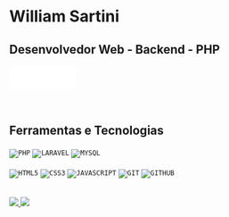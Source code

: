 <div display="inline-block">
  <h1 align="left">William Sartini</h1>
  <h2 align="left">Desenvolvedor Web - Backend - PHP</h2>

  <a href="https://www.instagram.com/william_msartini/" target="_blank">
    <img align="left" width="40px" src="./instagram.png" alt="instagram" style="vertical-align:top;">
  </a>
  <a href="https://www.linkedin.com/in/william-sartini" target="_blank">
    <img width="40px" src="./linkedin.png" alt="linkedin" style="vertical-align:top;">
  </a>
  <a href="https://williamms.com.br" target="_blank">
    <img align="left" width="40px" src="./rede.png" alt="site" style="vertical-align:top;">
  </a>
</div>
<br /><br />
<div>
  <h2>Ferramentas e Tecnologias</h2>
  
  <div>
    <code><img width="40px" src="https://cdn.jsdelivr.net/gh/devicons/devicon/icons/php/php-plain.svg" title="PHP"/></code>
    <code><img width="40px" src="https://cdn.jsdelivr.net/gh/devicons/devicon/icons/laravel/laravel-plain.svg" title="LARAVEL"/></code>
    <code><img width="40px" src="https://cdn.jsdelivr.net/gh/devicons/devicon/icons/mysql/mysql-original.svg" title = "MYSQL"/></code>
  </div>
  <br />
  <div>
    <code><img width="40px" src="https://cdn.jsdelivr.net/gh/devicons/devicon/icons/html5/html5-original-wordmark.svg" title = "HTML5"/></code>
    <code><img width="40px" src="https://cdn.jsdelivr.net/gh/devicons/devicon/icons/css3/css3-original-wordmark.svg" title = "CSS3"/></code>
    <code><img width="40px" src="https://cdn.jsdelivr.net/gh/devicons/devicon/icons/javascript/javascript-original.svg" title = "JAVASCRIPT"/></code>
    <code><img width="40px" src="https://cdn.jsdelivr.net/gh/devicons/devicon/icons/git/git-original.svg" title = "GIT"/></code>
    <code><img width="40px" src="https://cdn.jsdelivr.net/gh/devicons/devicon/icons/github/github-original.svg" title = "GITHUB"/></code>
  </div>
</div>
<br /><br />
<div>
  <a href="https://github.com/william-ms">
    <img height="180em" src="https://github-readme-stats-eight-theta.vercel.app/api?username=william-ms&show_icons=true&theme=algolia&include_all_commits=true&count_private=true"/>
    <img height="180em" src="https://github-readme-stats-eight-theta.vercel.app/api/top-langs/?username=william-ms&layout=compact&langs_count=8&theme=algolia"/>
  </a>
</div>
